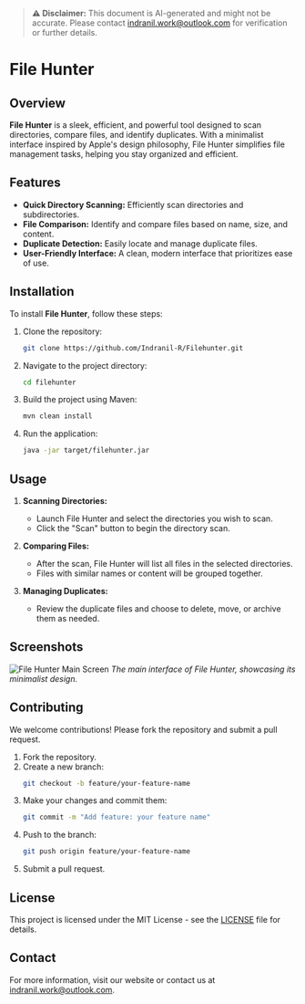 > **⚠️ Disclaimer:** This document is AI-generated and might not be accurate. Please contact [indranil.work@outlook.com](mailto:indranil.work@outlook.com) for verification or further details.

# File Hunter

## Overview

**File Hunter** is a sleek, efficient, and powerful tool designed to scan directories, compare files, and identify duplicates. With a minimalist interface inspired by Apple's design philosophy, File Hunter simplifies file management tasks, helping you stay organized and efficient.

## Features

- **Quick Directory Scanning:** Efficiently scan directories and subdirectories.
- **File Comparison:** Identify and compare files based on name, size, and content.
- **Duplicate Detection:** Easily locate and manage duplicate files.
- **User-Friendly Interface:** A clean, modern interface that prioritizes ease of use.

## Installation

To install **File Hunter**, follow these steps:

1. Clone the repository:
   ```bash
   git clone https://github.com/Indranil-R/Filehunter.git
   ```

2. Navigate to the project directory:
   ```bash
   cd filehunter
   ```

3. Build the project using Maven:
   ```bash
   mvn clean install
   ```

4. Run the application:
   ```bash
   java -jar target/filehunter.jar
   ```

## Usage

1. **Scanning Directories:**
   - Launch File Hunter and select the directories you wish to scan.
   - Click the "Scan" button to begin the directory scan.

2. **Comparing Files:**
   - After the scan, File Hunter will list all files in the selected directories.
   - Files with similar names or content will be grouped together.

3. **Managing Duplicates:**
   - Review the duplicate files and choose to delete, move, or archive them as needed.

## Screenshots

![File Hunter Main Screen](screenshots/main_screen.png)
*The main interface of File Hunter, showcasing its minimalist design.*

## Contributing

We welcome contributions! Please fork the repository and submit a pull request.

1. Fork the repository.
2. Create a new branch:
   ```bash
   git checkout -b feature/your-feature-name
   ```
3. Make your changes and commit them:
   ```bash
   git commit -m "Add feature: your feature name"
   ```
4. Push to the branch:
   ```bash
   git push origin feature/your-feature-name
   ```
5. Submit a pull request.

## License

This project is licensed under the MIT License - see the [LICENSE](LICENSE) file for details.

## Contact

For more information, visit our website or contact us at [indranil.work@outlook.com](mailto:indranil.work@outlook.com).
